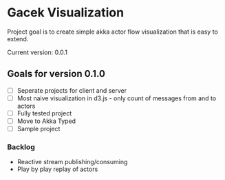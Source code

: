 # Gacek Visualization

Project goal is to create simple akka actor flow visualization that is easy to extend.

Current version: 0.0.1

## Goals for version 0.1.0

- [ ] Seperate projects for client and server
- [ ] Most naive visualization in d3.js - only count of messages from and to actors
- [ ] Fully tested project 
- [ ] Move to Akka Typed
- [ ] Sample project

### Backlog
- Reactive stream publishing/consuming
- Play by play replay of actors
